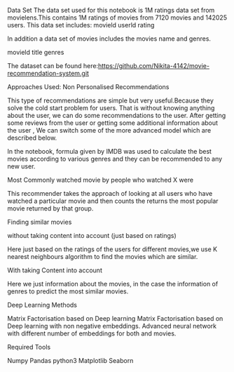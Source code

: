 Data Set 
The data set used for this notebook is 1M ratings data set from movielens.This contains 1M ratings of movies from 7120 movies and 142025 users. This data set includes:
movield
userld
rating

In addition a data set of movies includes the movies name and genres.

movield
title
genres

The dataset can be found here:https://github.com/Nikita-4142/movie-recommendation-system.git

Approaches Used:
Non Personalised Recommendations

This type of recommendations are simple but very useful.Because they solve the cold start problem for users. That is without knowing anything about the user, we can do some recommendations to the user. After getting some reviews from the user or getting some additional information about the user , We can switch some of the more advanced model which are described below.

In the notebook, formula given by IMDB was used to calculate the best movies according to various genres and they can be recommended to any new user.

Most Commonly watched movie by people who watched X were

This recommender takes the approach of looking at all users who have watched a particular movie and then counts the returns the most popular movie returned by that group.

Finding similar movies

without taking content into account (just based on ratings)

Here just based on the ratings of the users for different movies,we use K nearest neighbours algorithm to find the movies which are similar.

With taking Content into account

Here we just information about the movies, in the case the information of genres to predict the most similar movies.

Deep Learning Methods

Matrix Factorisation based on Deep learning
Matrix Factorisation based on Deep learning with non negative embeddings.
Advanced neural network with different number of embeddings for both and movies.

Required Tools

Numpy
Pandas
python3
Matplotlib
Seaborn
